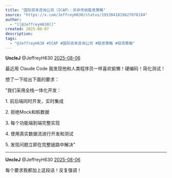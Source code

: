 ```yaml
---
title: "国际资本咨询公司（ICAP）：并非传统股息策略"
source: "https://x.com/JeffreyH630/status/1953041819627078104"
author:
  - "[[@JeffreyH630]]"
created: 2025-08-07
description:
tags:
  - "@JeffreyH630 #ICAP #国际资本咨询公司 #股息策略 #投资策略"
---
```

**UncleJ** @JeffreyH630 [2025-08-06](https://x.com/JeffreyH630/status/1953041819627078104)

最近用 Claude Code 我发现他和人类程序员一样喜欢偷懒！硬编码！简化测试！

想了一下给出下面的要求：

"我们采用全栈一体化开发：

1\. 前后端同时开发，实时集成

2\. 拒绝Mock和桩数据

3\. 每个功能端到端完整实现

4\. 使用真实数据流进行开发和测试

5\. 发现问题立即在完整链路中解决"

---

**UncleJ** @JeffreyH630 [2025-08-06](https://x.com/JeffreyH630/status/1953043157064597593)

每个要求我都加上这段话！反复强调！